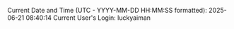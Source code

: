 Current Date and Time (UTC - YYYY-MM-DD HH:MM:SS formatted): 2025-06-21 08:40:14
Current User's Login: luckyaiman
